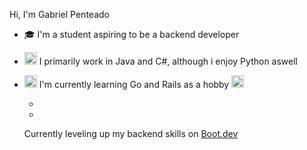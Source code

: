 Hi, I'm Gabriel Penteado  

- 🎓 I'm a student aspiring to be a backend developer  
- <img src="https://slackmojis.com/emojis/64616-java3/download" width="20"/> I primarily work in Java and C#, although i enjoy Python aswell
- <img src="https://slackmojis.com/emojis/291-golang/download" width="20"/> I'm currently learning Go and Rails as a hobby <img src="https://slackmojis.com/emojis/4415-ruby_on_rails/download" width="20"/>

  -
  -
  Currently leveling up my backend skills on [Boot.dev](https://www.boot.dev/u/penteadogabriel)

<!--
**Gabriel-Penteadoo/Gabriel-Penteadoo** is a ✨ _special_ ✨ repository because its `README.md` (this file) appears on your GitHub profile.

Here are some ideas to get you started:

- 🔭 I’m currently working on ...
- 🌱 I’m currently learning ...
- 👯 I’m looking to collaborate on ...
- 🤔 I’m looking for help with ...
- 💬 Ask me about ...
- 📫 How to reach me: ...
- 😄 Pronouns: ...
- ⚡ Fun fact: ...
-->
